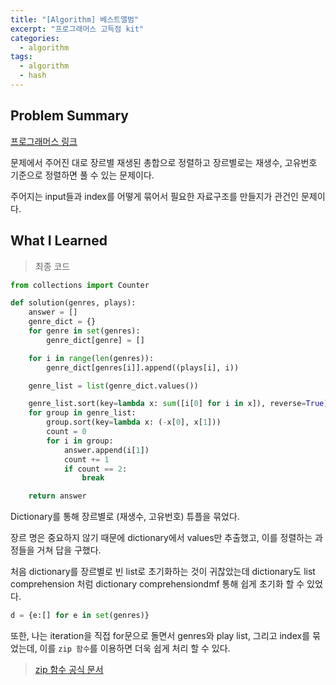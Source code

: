```yaml
---
title: "[Algorithm] 베스트앨범"
excerpt: "프로그래머스 고득점 kit"
categories:
  - algorithm
tags:
  - algorithm
  - hash
---
```


## Problem Summary

[프로그래머스 링크](https://programmers.co.kr/learn/courses/30/lessons/42578)

문제에서 주어진 대로 장르별 재생된 총합으로 정렬하고 장르별로는 재생수, 고유번호 기준으로 정렬하면 풀 수 있는 문제이다.

주어지는 input들과 index를 어떻게 묶어서 필요한 자료구조를 만들지가 관건인 문제이다.

## What I Learned

> 최종 코드

```python
from collections import Counter

def solution(genres, plays):
    answer = []
    genre_dict = {}
    for genre in set(genres):
        genre_dict[genre] = []

    for i in range(len(genres)):
        genre_dict[genres[i]].append((plays[i], i))

    genre_list = list(genre_dict.values())

    genre_list.sort(key=lambda x: sum([i[0] for i in x]), reverse=True)
    for group in genre_list:
        group.sort(key=lambda x: (-x[0], x[1]))
        count = 0
        for i in group:
            answer.append(i[1])
            count += 1
            if count == 2:
                break

    return answer

```

Dictionary를 통해 장르별로 (재생수, 고유번호) 튜플을 묶었다.

장르 명은 중요하지 않기 때문에 dictionary에서 values만 추출했고, 이를 정렬하는 과정들을 거쳐 답을 구했다.

처음 dictionary를 장르별로 빈 list로 초기화하는 것이 귀찮았는데 dictionary도 list comprehension 처럼 dictionary comprehensiondmf 통해 쉽게 초기화 할 수 있었다.

```python
d = {e:[] for e in set(genres)}
```

또한, 나는 iteration을 직접 for문으로 돌면서 genres와 play list, 그리고 index를 묶었는데, 이를 `zip 함수`를 이용하면 더욱 쉽게 처리 할 수 있다.

> [zip 함수 공식 문서](https://docs.python.org/3/library/functions.html#zip)
